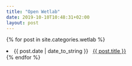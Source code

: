```yaml
---
title: "Open Wetlab"
date: 2019-10-10T10:48:31+02:00
layout: post
---
```


{% for post in site.categories.wetlab %}
 <li><span>{{ post.date | date_to_string }}</span> &nbsp; <a href="{{ post.url }}">{{ post.title }}</a></li>
{% endfor %}